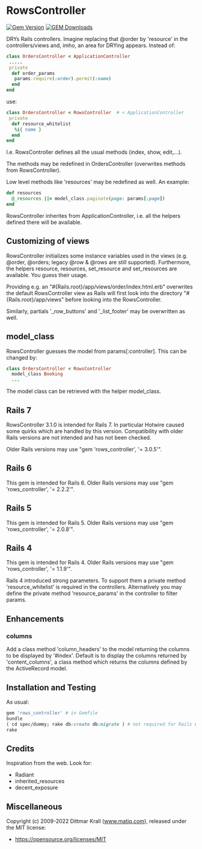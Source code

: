 # RowsController
[![Gem Version](https://badge.fury.io/rb/rows_controller.svg)](https://badge.fury.io/rb/rows_controller)
[![GEM Downloads](https://img.shields.io/gem/dt/rows_controller?color=168AFE&logo=ruby&logoColor=FE1616)](https://rubygems.org/gems/rows_controller)

DRYs Rails controllers. Imagine replacing that @order by 'resource' in the
controllers/views and, imho, an area for DRYing appears.
Instead of:

~~~ruby
class OrdersController < ApplicationController
 .....
 private
  def order_params
   params.require(:order).permit(:name)
  end
end
~~~

use:

~~~ruby
class OrdersController < RowsController  # < ApplicationController
 private
  def resource_whitelist
   %i{ name }
  end
end
~~~

I.e. RowsController defines all the usual methods (index, show, edit,...).

The methods may be redefined in OrdersController
(overwrites methods from RowsController).

Low level methods like 'resources' may be redefined as well.
An example:

~~~ruby
def resources
  @_resources ||= model_class.paginate(page: params[:page])
end
~~~

RowsController inherites from ApplicationController, i.e. all the helpers
defined there will be available.


## Customizing of views

RowsController initializes some instance variables used in the views
(e.g. @order, @orders; legacy @row & @rows are still supported).
Furthermore, the helpers resource, resources, set_resource and
set_resources are available. You guess their usage.

Providing e.g. an "#{Rails.root}/app/views/order/index.html.erb"
overwrites the default RowsController view as Rails will first look
into the directory "#{Rails.root}/app/views" before looking
into the RowsController.

Similarly, partials '\_row\_buttons' and '\_list\_footer' may be overwritten
as well.


## model_class

RowsController guesses the model from params[:controller]. This can
be changed by:

~~~ruby
class OrdersController < RowsController
  model_class Booking
  ...
~~~

The model class can be retrieved with the helper model_class.


## Rails 7

RowsController 3.1.0 is intended for Rails 7.
In particular Hotwire caused some quirks
which are handled by this version.
Compatibility with older Rails versions are not intended
and has not been checked.

Older Rails versions may use "gem 'rows_controller', '= 3.0.5'".


## Rails 6

This gem is intended for Rails 6.
Older Rails versions may use "gem 'rows_controller', '= 2.2.2'".


## Rails 5

This gem is intended for Rails 5.
Older Rails versions may use "gem 'rows_controller', '= 2.0.8'".


## Rails 4

This gem is intended for Rails 4.
Older Rails versions may use "gem 'rows_controller', '= 1.1.9'".

Rails 4 introduced strong parameters.
To support them a private method 'resource_whitelist' is required
in the controllers.
Alternatively you may define the private method 'resource_params'
in the controller to filter params.

## Enhancements

### columns

Add a class method 'column_headers' to the model
returning the columns to be displayed by '#index'.
Default is to display the columns returned by 'content_columns',
a class method which returns the columns defined by the ActiveRecord model.


## Installation and Testing

As usual:

~~~ruby
gem 'rows_controller' # in Gemfile
bundle
( cd spec/dummy; rake db:create db:migrate ) # not required for Rails 6
rake
~~~


## Credits

Inspiration from the web.
Look for:

- Radiant
- inherited_resources
- decent_exposure

## Miscellaneous

Copyright (c) 2009-2022 Dittmar Krall (www.matiq.com),
released under the MIT license:

* https://opensource.org/licenses/MIT
